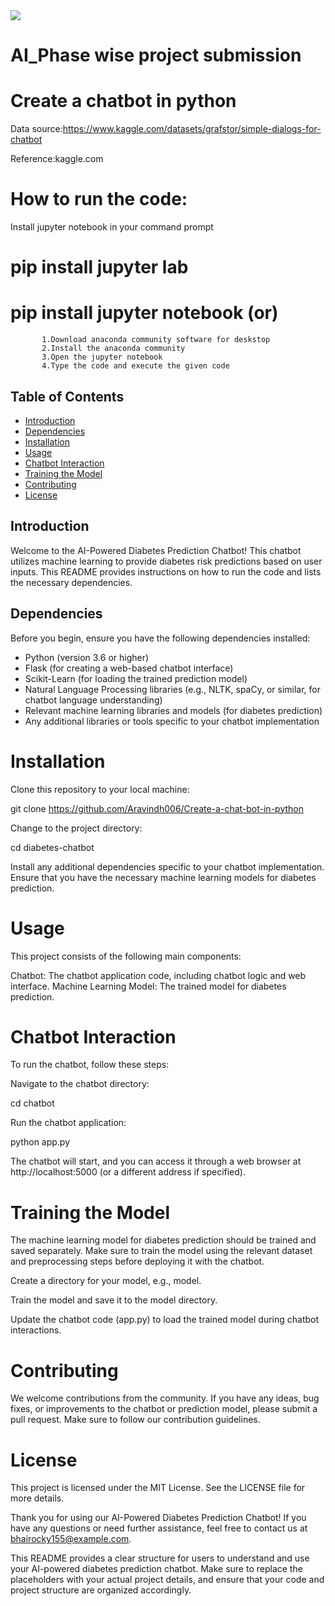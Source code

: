 <img src="https://kriyatec.com/wp-content/uploads/2020/05/chatbot2.jpeg">



# AI_Phase wise project submission
# Create a chatbot in python

Data source:https://www.kaggle.com/datasets/grafstor/simple-dialogs-for-chatbot

Reference:kaggle.com

# How to run the code:
 Install jupyter notebook in your command prompt
 # pip install jupyter lab
  # pip install jupyter notebook (or)
           1.Download anaconda community software for deskstop
           2.Install the anaconda community
           3.Open the jupyter notebook
           4.Type the code and execute the given code
## Table of Contents

- [Introduction](#introduction)
- [Dependencies](#dependencies)
- [Installation](#installation)
- [Usage](#usage)
- [Chatbot Interaction](#chatbot-interaction)
- [Training the Model](#training-the-model)
- [Contributing](#contributing)
- [License](#license)

## Introduction

Welcome to the AI-Powered Diabetes Prediction Chatbot! This chatbot utilizes machine learning to provide diabetes risk predictions based on user inputs. This README provides instructions on how to run the code and lists the necessary dependencies.

## Dependencies

Before you begin, ensure you have the following dependencies installed:

- Python (version 3.6 or higher)
- Flask (for creating a web-based chatbot interface)
- Scikit-Learn (for loading the trained prediction model)
- Natural Language Processing libraries (e.g., NLTK, spaCy, or similar, for chatbot language understanding)
- Relevant machine learning libraries and models (for diabetes prediction)
- Any additional libraries or tools specific to your chatbot implementation


# Installation

Clone this repository to your local machine:

git clone https://github.com/Aravindh006/Create-a-chat-bot-in-python

Change to the project directory:

cd diabetes-chatbot

Install any additional dependencies specific to your chatbot implementation. Ensure that you have the necessary machine learning models for diabetes prediction.

# Usage

This project consists of the following main components:

Chatbot: The chatbot application code, including chatbot logic and web interface.
Machine Learning Model: The trained model for diabetes prediction.
# Chatbot Interaction
To run the chatbot, follow these steps:

Navigate to the chatbot directory:

cd chatbot

Run the chatbot application:

python app.py


The chatbot will start, and you can access it through a web browser at http://localhost:5000 (or a different address if specified).

# Training the Model
The machine learning model for diabetes prediction should be trained and saved separately. Make sure to train the model using the relevant dataset and preprocessing steps before deploying it with the chatbot.

Create a directory for your model, e.g., model.

Train the model and save it to the model directory.

Update the chatbot code (app.py) to load the trained model during chatbot interactions.

# Contributing
We welcome contributions from the community. If you have any ideas, bug fixes, or improvements to the chatbot or prediction model, please submit a pull request. Make sure to follow our contribution guidelines.

# License
This project is licensed under the MIT License. See the LICENSE file for more details.

Thank you for using our AI-Powered Diabetes Prediction Chatbot! If you have any questions or need further assistance, feel free to contact us at bhairocky155@example.com.


This README provides a clear structure for users to understand and use your AI-powered diabetes prediction chatbot. Make sure to replace the placeholders with your actual project details, and ensure that your code and project structure are organized accordingly.
